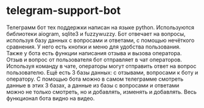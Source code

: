 # telegram-support-bot
Телеграмм бот тех поддержки написан на языке python. Используются библиотеки aiogram, sqlite3 и fuzzywuzzy. Бот отвечает на вопросы, используя базу данных с вопросами и ответами, с помощью нечёткого сравнения. У него есть кнопки и меню для удобства пользования. Также у бота есть функции написания отзыва и вызова оператора. Отзыв и вопрос от пользователя бот отправляет в чат операторов. Используя команду в чате, операторы могут отправить ответ на вопрос пользователю.
Ещё есть 3 базы данных: с отзывами, вопросами к боту и оператору. С помощью бота можно в самом телеграмме смотреть данные в этих 3 базах, а данные из базы с вопросами и ответами можно не только смотреть, но и добавлять, изменять и добавлять.
Весь функционал бота видно на видео.
